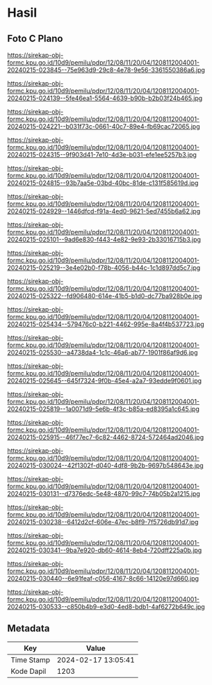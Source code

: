 # Hasil

## Foto C Plano

https://sirekap-obj-formc.kpu.go.id/10d9/pemilu/pdpr/12/08/11/20/04/1208112004001-20240215-023845--75e963d9-29c8-4e78-9e56-3361550386a6.jpg

https://sirekap-obj-formc.kpu.go.id/10d9/pemilu/pdpr/12/08/11/20/04/1208112004001-20240215-024139--5fe46ea1-5564-4639-b90b-b2b03f24b465.jpg

https://sirekap-obj-formc.kpu.go.id/10d9/pemilu/pdpr/12/08/11/20/04/1208112004001-20240215-024221--b031f73c-0661-40c7-89e4-fb69cac72065.jpg

https://sirekap-obj-formc.kpu.go.id/10d9/pemilu/pdpr/12/08/11/20/04/1208112004001-20240215-024315--9f903d41-7e10-4d3e-b031-efe1ee5257b3.jpg

https://sirekap-obj-formc.kpu.go.id/10d9/pemilu/pdpr/12/08/11/20/04/1208112004001-20240215-024815--93b7aa5e-03bd-40bc-81de-c131f585619d.jpg

https://sirekap-obj-formc.kpu.go.id/10d9/pemilu/pdpr/12/08/11/20/04/1208112004001-20240215-024929--1446dfcd-f91a-4ed0-9621-5ed7455b6a62.jpg

https://sirekap-obj-formc.kpu.go.id/10d9/pemilu/pdpr/12/08/11/20/04/1208112004001-20240215-025101--9ad6e830-f443-4e82-9e93-2b33016715b3.jpg

https://sirekap-obj-formc.kpu.go.id/10d9/pemilu/pdpr/12/08/11/20/04/1208112004001-20240215-025219--3e4e02b0-f78b-4056-b44c-1c1d897dd5c7.jpg

https://sirekap-obj-formc.kpu.go.id/10d9/pemilu/pdpr/12/08/11/20/04/1208112004001-20240215-025322--fd906480-614e-41b5-b1d0-dc77ba928b0e.jpg

https://sirekap-obj-formc.kpu.go.id/10d9/pemilu/pdpr/12/08/11/20/04/1208112004001-20240215-025434--579476c0-b221-4462-995e-8a4f4b537723.jpg

https://sirekap-obj-formc.kpu.go.id/10d9/pemilu/pdpr/12/08/11/20/04/1208112004001-20240215-025530--a4738da4-1c1c-46a6-ab77-1901f86af9d6.jpg

https://sirekap-obj-formc.kpu.go.id/10d9/pemilu/pdpr/12/08/11/20/04/1208112004001-20240215-025645--645f7324-9f0b-45e4-a2a7-93edde9f0601.jpg

https://sirekap-obj-formc.kpu.go.id/10d9/pemilu/pdpr/12/08/11/20/04/1208112004001-20240215-025819--1a0071d9-5e6b-4f3c-b85a-ed8395a1c645.jpg

https://sirekap-obj-formc.kpu.go.id/10d9/pemilu/pdpr/12/08/11/20/04/1208112004001-20240215-025915--46f77ec7-6c82-4462-8724-572464ad2046.jpg

https://sirekap-obj-formc.kpu.go.id/10d9/pemilu/pdpr/12/08/11/20/04/1208112004001-20240215-030024--42f1302f-d040-4df8-9b2b-9697b548643e.jpg

https://sirekap-obj-formc.kpu.go.id/10d9/pemilu/pdpr/12/08/11/20/04/1208112004001-20240215-030131--d7376edc-5e48-4870-99c7-74b05b2a1215.jpg

https://sirekap-obj-formc.kpu.go.id/10d9/pemilu/pdpr/12/08/11/20/04/1208112004001-20240215-030238--6412d2cf-606e-47ec-b8f9-7f5726db91d7.jpg

https://sirekap-obj-formc.kpu.go.id/10d9/pemilu/pdpr/12/08/11/20/04/1208112004001-20240215-030341--9ba7e920-db60-4614-8eb4-720dff225a0b.jpg

https://sirekap-obj-formc.kpu.go.id/10d9/pemilu/pdpr/12/08/11/20/04/1208112004001-20240215-030440--6e91feaf-c056-4167-8c66-14120e97d660.jpg

https://sirekap-obj-formc.kpu.go.id/10d9/pemilu/pdpr/12/08/11/20/04/1208112004001-20240215-030533--c850b4b9-e3d0-4ed8-bdb1-4af6272b649c.jpg


## Metadata

| Key        | Value               |
| ---------- | ------------------- |
| Time Stamp | 2024-02-17 13:05:41 |
| Kode Dapil | 1203                |



